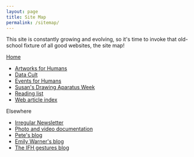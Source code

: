 ```yaml
---
layout: page
title: Site Map
permalink: /sitemap/
---
```


This site is constantly growing and evolving, so it's time to invoke that old-school fixture of all good websites, the site map! 

[Home](http://instructionsforhumans.com/)

- [Artworks for Humans](http://instructionsforhumans.com/works/)
 - [Data Cult](http://instructionsforhumans.com/datacult/)
- [Events for Humans](http://instructionsforhumans.com/events/)
 - [Susan's Drawing Aparatus Week](http://instructionsforhumans.com/kruse/)
- [Reading list](http://instructionsforhumans.com/references/)
 - [Web article index](https://pinboard.in/u:peteashton/t:ifh/)

Elsewhere

- [Irregular Newsletter](http://tinyletter.com/peteashton/archive)
- [Photo and video documentation](https://www.dropbox.com/sh/vcfeb5lrmk1qq8b/AADeQ77eDGeF3aayP3SZsmMQa?dl=0)
- [Pete's blog](http://blog.peteashton.com/)
- [Emily Warner's blog](https://ifhekw.tumblr.com)
- [The IFH gestures blog](https://instructionsforhumans.tumblr.com)


